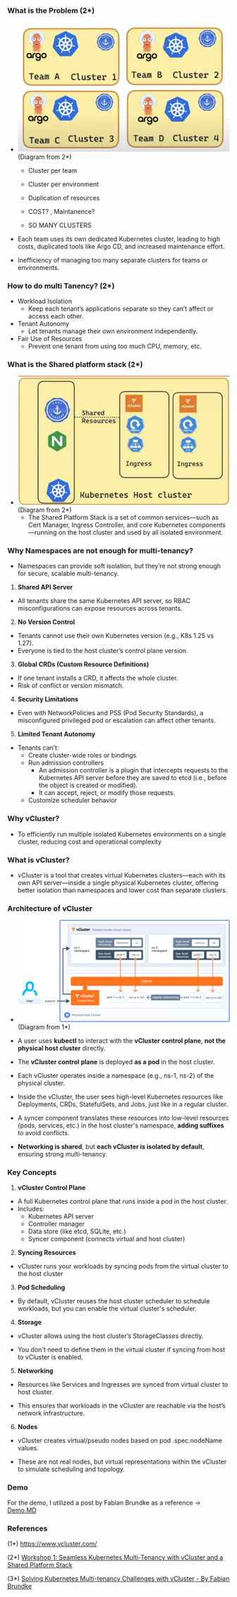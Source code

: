 ### What is the Problem (2*)

- ![What is the Problem](vcluster-02.png) (Diagram from 2*) 
  - Cluster per team
  - Cluster per environment
  - Duplication of resources

  - COST? , Maintanence? 
  - SO MANY CLUSTERS

- Each team uses its own dedicated Kubernetes cluster, leading to high costs, duplicated tools like Argo CD, and increased maintenance effort. 
- Inefficiency of managing too many separate clusters for teams or environments.  

### How to do multi Tanency? (2*)

- Workload Isolation
  - Keep each tenant’s applications separate so they can’t affect or access each other.
- Tenant Autonomy
  - Let tenants manage their own environment independently.
- Fair Use of Resources 
  - Prevent one tenant from using too much CPU, memory, etc.

### What is the Shared platform stack (2*)

- ![Shared platform](vcluster-03.png) (Diagram from 2*) 
  - The Shared Platform Stack is a set of common services—such as Cert Manager, Ingress Controller, and core Kubernetes components—running on the host cluster and used by all isolated environment.


### Why Namespaces are not enough for multi-tenancy?

- Namespaces can provide soft isolation, but they’re not strong enough for secure, scalable multi-tenancy.

1. **Shared API Server**
- All tenants share the same Kubernetes API server, so RBAC misconfigurations can expose resources across tenants.

 2. **No Version Control**
- Tenants cannot use their own Kubernetes version (e.g., K8s 1.25 vs 1.27).
- Everyone is tied to the host cluster’s control plane version.

 3. **Global CRDs (Custom Resource Definitions)**
- If one tenant installs a CRD, it affects the whole cluster.
- Risk of conflict or version mismatch.

4. **Security Limitations**
- Even with NetworkPolicies and PSS (Pod Security Standards), a misconfigured privileged pod or escalation can affect other tenants.

5. **Limited Tenant Autonomy**
- Tenants can’t:
  - Create cluster-wide roles or bindings
  - Run admission controllers
    - An admission controller is a plugin that intercepts requests to the Kubernetes API server before they are saved to etcd (i.e., before the object is created or modified).
    - It can accept, reject, or modify those requests.
  - Customize scheduler behavior

### Why vCluster?

- To efficiently run multiple isolated Kubernetes environments on a single cluster, reducing cost and operational complexity


### What is vCluster?

- vCluster is a tool that creates virtual Kubernetes clusters—each with its own API server—inside a single physical Kubernetes cluster, offering better isolation than namespaces and lower cost than separate clusters.

### Architecture of vCluster

- ![Architecture of vCluster](vcluster-01.png) (Diagram from 1*) 

- A user uses **kubectl** to interact with the **vCluster control plane**, **not the physical host cluster** directly.

- The **vCluster control plane** is deployed **as a pod** in the host cluster.

- Each vCluster operates inside a namespace (e.g., ns-1, ns-2) of the physical cluster.

- Inside the vCluster, the user sees high-level Kubernetes resources like Deployments, CRDs, StatefulSets, and Jobs, just like in a regular cluster.

- A syncer component translates these resources into low-level resources (pods, services, etc.) in the host cluster's namespace, **adding suffixes** to avoid conflicts.

- **Networking is shared**, but **each vCluster is isolated by default**, ensuring strong multi-tenancy.

### Key Concepts

1. **vCluster Control Plane**
- A full Kubernetes control plane that runs inside a pod in the host cluster.
- Includes:
  - Kubernetes API server
  - Controller manager
  - Data store (like etcd, SQLite, etc.)
  - Syncer component (connects virtual and host cluster)

2. **Syncing Resources**
- vCluster runs your workloads by syncing pods from the virtual cluster to the host cluster

3. **Pod Scheduling**
- By default, vCluster reuses the host cluster scheduler to schedule workloads, but you can enable the virtual cluster's scheduler.

4. **Storage**
- vCluster allows using the host cluster’s StorageClasses directly.

- You don't need to define them in the virtual cluster if syncing from host to vCluster is enabled.

5. **Networking**
- Resources like Services and Ingresses are synced from virtual cluster to host cluster.

- This ensures that workloads in the vCluster are reachable via the host’s network infrastructure.

6. **Nodes**
- vCluster creates virtual/pseudo nodes based on pod .spec.nodeName values.

- These are not real nodes, but virtual representations within the vCluster to simulate scheduling and topology.


### Demo

For the demo, I utilized a post by Fabian Brundke as a reference -> [Demo.MD](./Demo.MD)


### References

(1*) https://www.vcluster.com/

(2*) [Workshop 1: Seamless Kubernetes Multi-Tenancy with vCluster and a Shared Platform Stack](https://www.youtube.com/live/HLCSbbQ_mQ8?si=x-vVRhSHFlHFQSSn&t=28)

(3*) [Solving Kubernetes Multi-tenancy Challenges with vCluster - By Fabian Brundke](https://liquidreply.net/news/solving-kubernetes-multi-tenancy-challenges-with-vcluster)
